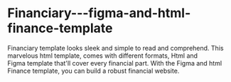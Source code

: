 # Financiary---figma-and-html-finance-template
Financiary template looks sleek and simple to read and comprehend. This marvelous html template, comes with different formats, Html and Figma template that'll cover every financial part. With the Figma and html Finance template, you can build a robust financial website.
